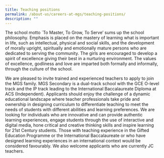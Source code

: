 ```yaml
---
title: Teaching positions
permalink: /about-us/careers-at-mgs/teaching-positions/
description: ""
---
```




The school motto \`To Master, To Grow, To Serve’ sums up the school philosophy. Emphasis is placed on the mastery of learning what is important in life, such as intellectual, physical and social skills, and the development of morally upright, spiritually and emotionally mature persons who are dedicated to serving the community. The girls are encouraged to develop a spirit of excellence giving their best in a nurturing environment. The values of excellence, godliness and love are imparted both formally and informally, through the culture of the school.

  

We are pleased to invite trained and experienced teachers to apply to join the MGS family. MGS Secondary is a dual-track school with the GCE O-level track and the IP track leading to the International Baccalaureate Diploma at ACS (Independent). Applicants should enjoy the challenge of a dynamic educational landscape where teacher professionals take pride and ownership in designing curriculum to differentiate teaching to meet the needs of students with different abilities and learning preferences. We are looking for individuals who are innovative and can provide authentic learning experiences, engage students through the use of interactive and digital media, hone critical and creative thinking skills and inspire learning for 21st Century students. Those with teaching experience in the Gifted Education Programme or the International Baccalaureate or who have designed learning experiences in an international context would be considered favourably. We also welcome applicants who are currently JC teachers.
